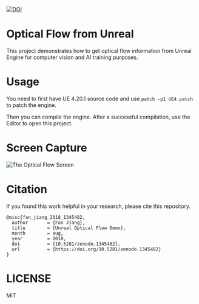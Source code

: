 [![DOI](https://zenodo.org/badge/144809463.svg)](https://zenodo.org/badge/latestdoi/144809463)

# Optical Flow from Unreal

This project demonstrates how to get optical flow information from Unreal Engine for computer vision and AI training purposes.

# Usage

You need to first have UE 4.20.1 source code and use `patch -p1 UE4.patch` to patch the engine.

Then you can compile the engine. After a successful compilation, use the Editor to open this project.

# Screen Capture

![The Optical Flow Screen](https://github.com/ProfFan/UnrealOpticalFlowDemo/raw/images/images/demo.png)

# Citation

If you found this work helpful in your research, please cite this repository.

```
@misc{fan_jiang_2018_1345482,
  author       = {Fan Jiang},
  title        = {Unreal Optical Flow Demo},
  month        = aug,
  year         = 2018,
  doi          = {10.5281/zenodo.1345482},
  url          = {https://doi.org/10.5281/zenodo.1345482}
}
```

# LICENSE

MIT